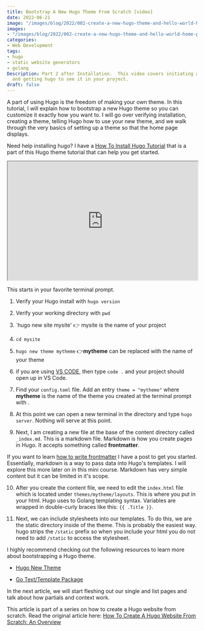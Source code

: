 ```yaml
---
title: Bootstrap A New Hugo Theme From Scratch [video]
date: 2022-06-21 
image: "/images/blog/2022/002-create-a-new-hugo-theme-and-hello-world-home-page.jpeg"
images:
- "/images/blog/2022/002-create-a-new-hugo-theme-and-hello-world-home-page.jpeg"
categories:
- Web Development
tags:
- hugo
- static website generators
- golang
Description: Part 2 after Installation.  This video covers initiating a new theme
  and getting hugo to see it in your project.
draft: false
---
```


A part of using Hugo is the freedom of making your own theme.  In this tutorial, I will explain how to bootstrap a new Hugo theme so you can customize it exactly how you want to. I will go over verifying installation, creating a theme, telling Hugo how to use your new theme, and we walk through the very basics of setting up a theme so that the home page displays.  

Need help installing hugo?  I have a [How To Install Hugo Tutorial](/blog/2022/06/install-hugo-on-windows-with-chocolately-package-manager/ "installing Hugo Is Easy With Chocolately Package Manager") that is a part of this Hugo theme tutorial  that can help you get started.  

<iframe id="odysee-iframe" width="560" height="315" src="https://odysee.com/$/embed/bootstrap-a-hugo-theme-and-hello-world-home-page/702fe749b7f345a6ead2c9af686a43d7c71a11e8?r=HADqujT6idtBaZKLwMq9UWNb6LbwVV2z" allowfullscreen style="max-width: 100%; margin: 1em auto; display: block;"></iframe>


This starts in your favorite terminal prompt.  


1. Verify your Hugo install with `hugo version`

2. Verify your working directory with `pwd`

3. `hugo new site mysite' 👉 mysite is the name of your project

4. `cd mysite`

5. `hugo new theme mytheme` 👉**mytheme** can be replaced with the name of your theme

6. if you are using [VS CODE](https://github.com/Microsoft/vscode "Visual Studio Code"), then type `code .` and your project should open up in VS Code. 

7. Find your `config.toml` file.  Add an entry `theme = "mytheme"` where **mytheme** is the name of the theme you created at the terminal prompt with .

8. At this point we can open a new terminal in the directory and type `hugo server`.  Nothing will serve at this point.  

9. Next, I am creating a new file at the base of the content directory called `_index.md`.  This is a markdown file.  Markdown is how you create pages in Hugo.  It accepts something called **frontmatter**. 

If you want to learn [how to write frontmatter](/blog/markdown-syntax-for-quick-development-and-fast-content-creation/ "How To Write Markdown") I have a post to get you started.  Essentially, markdown is a way to pass data into Hugo's templates.  I will explore this more later on in this mini course.  Markdown has very simple content but it can be limited in it's scope.  

10. After you create the content file, we need to edit the `index.html` file which is located under `themes/mytheme/layouts`.  This is where you put in your html.  Hugo uses to Golang templating syntax.  Variables are wrapped in double-curly braces like this: `{{ .Title }}`.

11.  Next, we can include stylesheets into our templates.  To do this, we are the static directory inside of the theme.  This is probably the easiest way.  hugo strips the `/static` prefix so when you include your html you do not need to add `/static` to access the stylesheet.  

I highly recommend checking out the following resources to learn more about bootstrapping a Hugo theme.  

- [Hugo New Theme](https://gohugo.io/commands/hugo_new_theme/#readout "create a new hugo theme")

- [Go Text/Template Package](https://pkg.go.dev/text/template "Go Text Template Package")

In the next article, we will start fleshing out our single and list pages and talk about how partials and context work.  


This article is part of a series on how to create a Hugo website from scratch.  Read the original article here: [How To Create A Hugo Website From Scratch: An Overview](/blog/hugo-website-tutorial-how-to-create-a-hugo-website-from-scratch/ "How To Create A Hugo Website From Scratch")